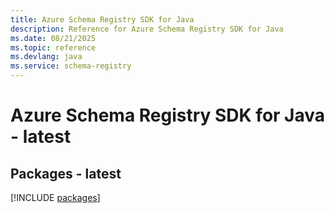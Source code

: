 ```yaml
---
title: Azure Schema Registry SDK for Java
description: Reference for Azure Schema Registry SDK for Java
ms.date: 08/21/2025
ms.topic: reference
ms.devlang: java
ms.service: schema-registry
---
```

# Azure Schema Registry SDK for Java - latest
## Packages - latest
[!INCLUDE [packages](schema-registry-index.md)]